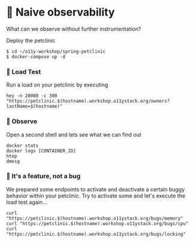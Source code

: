 # 🧐 Naive observability

What can we observe without further instrumentation?

Deploy the petclinic
```
$ cd ~/o11y-workshop/spring-petclinic
$ docker-compose up -d
```

### 🚀 Load Test

Run a load on your petclinic by executing
```
hey -n 20000 -c 300 "https://petclinic.$(hostname).workshop.o11ystack.org/owners?lastName=$(hostname)"
```

### 🔎 Observe

Open a second shell and lets see what we can find out
```
docker stats
docker logs [CONTAINER_ID]
htop
dmesg
```

### 🐞 It's a feature, not a bug

We prepared some endpoints to activate and deactivate a certain buggy behavior within your petclinic.
Try to activate some and let's execute the load test again...
```
curl "https://petclinic.$(hostname).workshop.o11ystack.org/bugs/memory"
curl "https://petclinic.$(hostname).workshop.o11ystack.org/bugs/cpu"
curl "https://petclinic.$(hostname).workshop.o11ystack.org/bugs/locking"
```
